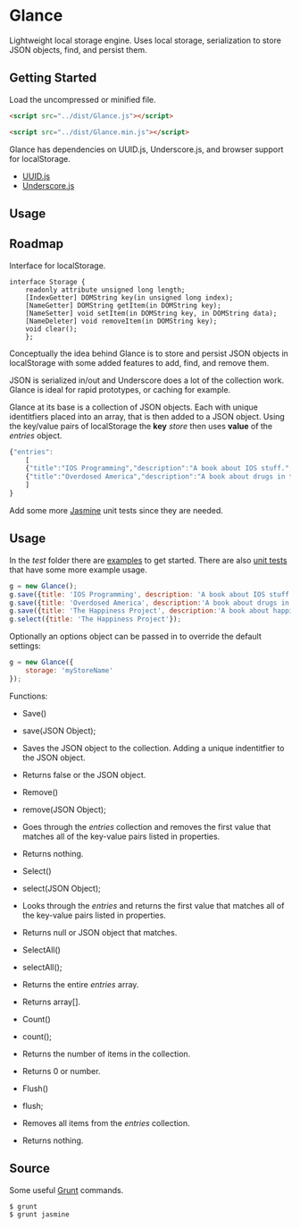 Glance
======

Lightweight local storage engine. Uses local storage, serialization to store JSON objects, find, and persist them.

Getting Started
---------------

Load the uncompressed or minified file.

```html
<script src="../dist/Glance.js"></script>
```

```html
<script src="../dist/Glance.min.js"></script>
```


Glance has dependencies on UUID.js, Underscore.js, and browser support for localStorage. 

* [UUID.js](https://github.com/LiosK/UUID.js)
* [Underscore.js](http://underscorejs.org/)

Usage
-----

Roadmap
-------

Interface for localStorage.

```
interface Storage {
	readonly attribute unsigned long length;
	[IndexGetter] DOMString key(in unsigned long index);
	[NameGetter] DOMString getItem(in DOMString key);
	[NameSetter] void setItem(in DOMString key, in DOMString data);
	[NameDeleter] void removeItem(in DOMString key);
	void clear();
	};
```

Conceptually the idea behind Glance is to store and persist JSON objects in localStorage with some added features to add, find, and remove them. 

JSON is serialized in/out and Underscore does a lot of the collection work. Glance is ideal for rapid prototypes, or caching for example.

Glance at its base is a collection of JSON objects. Each with unique identitfiers placed into an array, that is then added to a JSON object. Using the key/value pairs of localStorage the **key** *store* then uses **value** of the *entries* object.

```javascript
{"entries":
	[
	{"title":"IOS Programming","description":"A book about IOS stuff.","id":"0e636a7c-7a5c-4f43-a8d7-4b3c2ab72aad"},
    {"title":"Overdosed America","description":"A book about drugs in the USA.","id":"3df727d0-ac67-4908-a5ab-636c0b06a3cf"}
	]
}
```

Add some more [Jasmine](http://pivotal.github.io/jasmine/) unit tests since they are needed.

Usage
-----

In the *test* folder there are [examples](https://github.com/mteece/Glance/blob/master/test/example.html) to get started. There are also [unit tests](https://github.com/mteece/Glance/blob/master/test/test-spec.js) that have some more example usage.


```javascript
g = new Glance();
g.save({title: 'IOS Programming', description: 'A book about IOS stuff.'});
g.save({title: 'Overdosed America', description:'A book about drugs in the USA.'});
g.save({title: 'The Happiness Project', description:'A book about happiness.'});
g.select({title: 'The Happiness Project'});
```

Optionally an options object can be passed in to override the default settings:

```javascript
g = new Glance({
	storage: 'myStoreName'
});
```

Functions:

* Save()
 * save(JSON Object);
 * Saves the JSON object to the collection. Adding a unique indentitfier to the JSON object.
 * Returns false or the JSON object.

* Remove()
 * remove(JSON Object);
 * Goes through the *entries* collection and removes the first value that matches all of the key-value pairs listed in properties.
 * Returns nothing.
 
* Select()
 * select(JSON Object);
 * Looks through the *entries* and returns the first value that matches all of the key-value pairs listed in properties.
 * Returns null or JSON object that matches.
 
* SelectAll()
 * selectAll();
 * Returns the entire *entries* array.
 * Returns array[].
 
* Count()
 * count();
 * Returns the number of items in the collection.
 * Returns 0 or number.

* Flush()
 * flush;
 * Removes all items from the *entries* collection.
 * Returns nothing.
 

Source
------

Some useful [Grunt](http://gruntjs.com/) commands.

```
$ grunt
$ grunt jasmine
```